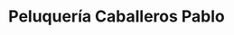 ---
title: "Peluquería Caballeros Pablo"
url: /atarfe/peluqueria-caballeros-pablo/
shop: Friseur
---